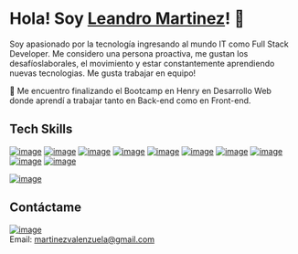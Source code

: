 # Hola! Soy [Leandro Martinez](https://www.linkedin.com/in/leandromartinezvalenzuela/)! 👋

Soy apasionado por la tecnología ingresando al mundo IT como Full Stack Developer.
Me considero una persona proactiva, me gustan los desafíoslaborales, el movimiento y
estar constantemente aprendiendo nuevas tecnologias. Me gusta trabajar en equipo!

👀 Me encuentro finalizando el Bootcamp en Henry en Desarrollo Web donde aprendí a trabajar tanto en Back-end como en Front-end.

## Tech Skills

[![image](https://user-images.githubusercontent.com/98785661/189455045-2ac08363-b9f0-4ba8-bb6f-63c2f0b4245a.png)](https://developer.mozilla.org/es/docs/Web/HTML)
[![image](https://user-images.githubusercontent.com/98785661/189455281-d20f19c7-5364-47f2-8f20-937d18fad520.png)](https://www.w3schools.com/css/)
[![image](https://user-images.githubusercontent.com/98785661/189456053-1a9f396c-0bab-4f15-bb32-931a7977df2f.png)](https://git-scm.com/)
[![image](https://user-images.githubusercontent.com/98785661/189455904-56201b49-51bf-41d0-8049-25325a0c3f86.png)](https://github.com/)
[![image](https://user-images.githubusercontent.com/98785661/189455325-c4ee1c41-6084-4f7a-a017-930837d140b0.png)](https://developer.mozilla.org/en-US/docs/Web/JavaScript)
[![image](https://user-images.githubusercontent.com/98785661/189455384-7aab3b7d-5e07-4a3d-8536-8703d9694e60.png)](https://reactjs.org/)
[![image](https://user-images.githubusercontent.com/98785661/189455429-6f716df7-3e74-4f16-98b1-acc61de3022e.png)](https://redux.js.org/)
[![image](https://user-images.githubusercontent.com/98785661/189455531-b350e11b-77b3-448e-9252-246e20b5f10e.png)](https://nodejs.org/en/)
[![image](https://user-images.githubusercontent.com/98785661/189455572-e80dcae2-268a-4216-ab5f-d473e71e847f.png)](https://expressjs.com/)
[![image](https://user-images.githubusercontent.com/98785661/189455598-90574523-d6df-4902-bb75-2bea44ec55c6.png)](https://www.postgresql.org/)

[![image](https://user-images.githubusercontent.com/98785661/189455497-c2fa71ab-3d93-43bf-b585-872a8d2feb46.png)](https://www.postman.com/)

## Contáctame

[![image](https://user-images.githubusercontent.com/98785661/189456621-158cc584-5289-4b5d-9e1e-5e3b41009000.png)](https://www.linkedin.com/in/leandromartinezvalenzuela/)
<br>
Email: martinezvalenzuela@gmail.com

